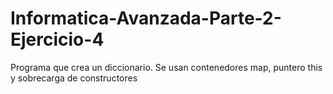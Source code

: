 # Informatica-Avanzada-Parte-2-Ejercicio-4
Programa que crea un diccionario. Se usan contenedores map, puntero this y sobrecarga de constructores
